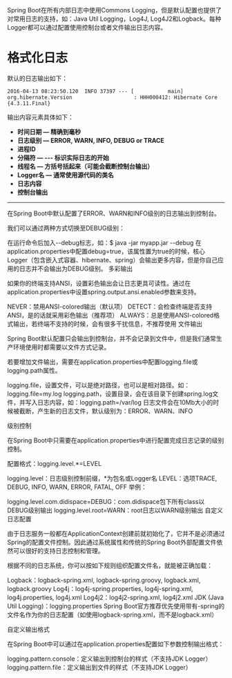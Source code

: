 Spring Boot在所有内部日志中使用Commons Logging，但是默认配置也提供了对常用日志的支持，如：Java Util Logging，Log4J, Log4J2和Logback。每种Logger都可以通过配置使用控制台或者文件输出日志内容。
# 格式化日志
默认的日志输出如下：
```
2016-04-13 08:23:50.120  INFO 37397 --- [           main] org.hibernate.Version                    : HHH000412: Hibernate Core {4.3.11.Final}
```
输出内容元素具体如下：

- **时间日期 — 精确到毫秒**
- **日志级别 — ERROR, WARN, INFO, DEBUG or TRACE**
- **进程ID**
- **分隔符 — --- 标识实际日志的开始**
- **线程名 — 方括号括起来（可能会截断控制台输出）**
- **Logger名 — 通常使用源代码的类名**
- **日志内容**
- **控制台输出**

------------------
在Spring Boot中默认配置了ERROR、WARN和INFO级别的日志输出到控制台。

我们可以通过两种方式切换至DEBUG级别：

在运行命令后加入--debug标志，如：$ java -jar myapp.jar --debug
在application.properties中配置debug=true，该属性置为true的时候，核心Logger（包含嵌入式容器、hibernate、spring）会输出更多内容，但是你自己应用的日志并不会输出为DEBUG级别。
多彩输出

如果你的终端支持ANSI，设置彩色输出会让日志更具可读性。通过在application.properties中设置spring.output.ansi.enabled参数来支持。

NEVER：禁用ANSI-colored输出（默认项）
DETECT：会检查终端是否支持ANSI，是的话就采用彩色输出（推荐项）
ALWAYS：总是使用ANSI-colored格式输出，若终端不支持的时候，会有很多干扰信息，不推荐使用
文件输出

Spring Boot默认配置只会输出到控制台，并不会记录到文件中，但是我们通常生产环境使用时都需要以文件方式记录。

若要增加文件输出，需要在application.properties中配置logging.file或logging.path属性。

logging.file，设置文件，可以是绝对路径，也可以是相对路径。如：logging.file=my.log
logging.path，设置目录，会在该目录下创建spring.log文件，并写入日志内容，如：logging.path=/var/log
日志文件会在10Mb大小的时候被截断，产生新的日志文件，默认级别为：ERROR、WARN、INFO

级别控制

在Spring Boot中只需要在application.properties中进行配置完成日志记录的级别控制。

配置格式：logging.level.*=LEVEL

logging.level：日志级别控制前缀，*为包名或Logger名
LEVEL：选项TRACE, DEBUG, INFO, WARN, ERROR, FATAL, OFF
举例：

logging.level.com.didispace=DEBUG：com.didispace包下所有class以DEBUG级别输出
logging.level.root=WARN：root日志以WARN级别输出
自定义日志配置

由于日志服务一般都在ApplicationContext创建前就初始化了，它并不是必须通过Spring的配置文件控制。因此通过系统属性和传统的Spring Boot外部配置文件依然可以很好的支持日志控制和管理。

根据不同的日志系统，你可以按如下规则组织配置文件名，就能被正确加载：

Logback：logback-spring.xml, logback-spring.groovy, logback.xml, logback.groovy
Log4j：log4j-spring.properties, log4j-spring.xml, log4j.properties, log4j.xml
Log4j2：log4j2-spring.xml, log4j2.xml
JDK (Java Util Logging)：logging.properties
Spring Boot官方推荐优先使用带有-spring的文件名作为你的日志配置（如使用logback-spring.xml，而不是logback.xml）

自定义输出格式

在Spring Boot中可以通过在application.properties配置如下参数控制输出格式：

logging.pattern.console：定义输出到控制台的样式（不支持JDK Logger）
logging.pattern.file：定义输出到文件的样式（不支持JDK Logger）
